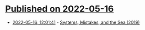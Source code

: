 # [Published on 2022-05-16](index.md)

* [2022-05-16, 12:01:41](https://news.ycombinator.com/item?id=31395947) - [Systems, Mistakes, and the Sea (2019)](https://www.robinrendle.com/essays/systems-mistakes-and-the-sea/)
